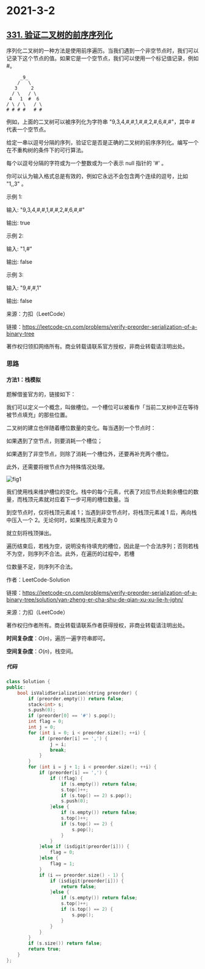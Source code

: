 # 2021-3-2

## [331. 验证二叉树的前序序列化](https://leetcode-cn.com/problems/verify-preorder-serialization-of-a-binary-tree/)

序列化二叉树的一种方法是使用前序遍历。当我们遇到一个非空节点时，我们可以记录下这个节点的值。如果它是一个空节点，我们可以使用一个标记值记录，例如 #。

```shell
     _9_
    /   \
   3     2
  / \   / \
 4   1  #  6
/ \ / \   / \
# # # #   # #

```

例如，上面的二叉树可以被序列化为字符串 "9,3,4,#,#,1,#,#,2,#,6,#,#"，其中 # 代表一个空节点。

给定一串以逗号分隔的序列，验证它是否是正确的二叉树的前序序列化。编写一个在不重构树的条件下的可行算法。

每个以逗号分隔的字符或为一个整数或为一个表示 null 指针的 '#' 。

你可以认为输入格式总是有效的，例如它永远不会包含两个连续的逗号，比如 "1,,3" 。

示例 1:

输入: "9,3,4,#,#,1,#,#,2,#,6,#,#"

输出: true

示例 2:

输入: "1,#"

输出: false

示例 3:

输入: "9,#,#,1"

输出: false

来源：力扣（LeetCode）

链接：https://leetcode-cn.com/problems/verify-preorder-serialization-of-a-binary-tree

著作权归领扣网络所有。商业转载请联系官方授权，非商业转载请注明出处。

### 思路

#### 方法1：栈模拟

题解借鉴官方的，链接如下：

我们可以定义一个概念，叫做槽位。一个槽位可以被看作「当前二叉树中正在等待被节点填充」的那些位置。

二叉树的建立也伴随着槽位数量的变化。每当遇到一个节点时：

如果遇到了空节点，则要消耗一个槽位；

如果遇到了非空节点，则除了消耗一个槽位外，还要再补充两个槽位。

此外，还需要将根节点作为特殊情况处理。

![fig1](https://assets.leetcode-cn.com/solution-static/331/1.png)

我们使用栈来维护槽位的变化。栈中的每个元素，代表了对应节点处剩余槽位的数量，而栈顶元素就对应着下一步可用的槽位数量。当

到空节点时，仅将栈顶元素减 1；当遇到非空节点时，将栈顶元素减 1 后，再向栈中压入一个 2。无论何时，如果栈顶元素变为 0

就立刻将栈顶弹出。

遍历结束后，若栈为空，说明没有待填充的槽位，因此是一个合法序列；否则若栈不为空，则序列不合法。此外，在遍历的过程中，若槽

位数量不足，则序列不合法。

作者：LeetCode-Solution

链接：https://leetcode-cn.com/problems/verify-preorder-serialization-of-a-binary-tree/solution/yan-zheng-er-cha-shu-de-qian-xu-xu-lie-h-jghn/

来源：力扣（LeetCode）

著作权归作者所有。商业转载请联系作者获得授权，非商业转载请注明出处。



**时间复杂度**：$O(n)$，遍历一遍字符串即可。

**空间复杂度**：$O(n)$，栈空间。



##### 代码

```cpp
class Solution {
public:
    bool isValidSerialization(string preorder) {
        if (preorder.empty()) return false;
        stack<int> s;
        s.push(0);
        if (preorder[0] == '#') s.pop();
        int flag = 0;
        int j = 0;
        for (int i = 0; i < preorder.size(); ++i) {
            if (preorder[i] == ',') {
                j = i;
                break;
            }
        }
        for (int i = j + 1; i < preorder.size(); ++i) {
            if (preorder[i] == ',') {
                if (!flag) {
                    if (s.empty()) return false;
                    s.top()++;
                    if (s.top() == 2) s.pop();
                    s.push(0);
                }else {
                    if (s.empty()) return false;
                    s.top()++;
                    if (s.top() == 2) {
                        s.pop();
                    }
                }
            }else if (isdigit(preorder[i])) {
                flag = 0;
            }else {
                flag = 1;
            }
            if (i == preorder.size() - 1) {
                if (isdigit(preorder[i])) {
                    return false;
                }else {
                    if (s.empty()) return false;
                    s.top()++;
                    if (s.top() == 2) {
                        s.pop();
                    }
                }
            }
        }
        if (s.size()) return false;
        return true;
    }
};
```

